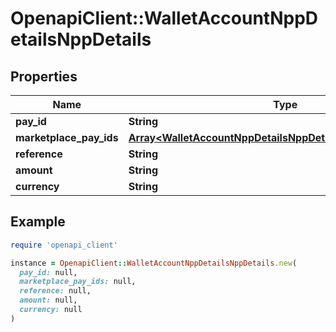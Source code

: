 # OpenapiClient::WalletAccountNppDetailsNppDetails

## Properties

| Name | Type | Description | Notes |
| ---- | ---- | ----------- | ----- |
| **pay_id** | **String** |  | [optional] |
| **marketplace_pay_ids** | [**Array&lt;WalletAccountNppDetailsNppDetailsMarketplacePayIds&gt;**](WalletAccountNppDetailsNppDetailsMarketplacePayIds.md) |  | [optional] |
| **reference** | **String** |  | [optional] |
| **amount** | **String** |  | [optional] |
| **currency** | **String** |  | [optional] |

## Example

```ruby
require 'openapi_client'

instance = OpenapiClient::WalletAccountNppDetailsNppDetails.new(
  pay_id: null,
  marketplace_pay_ids: null,
  reference: null,
  amount: null,
  currency: null
)
```

